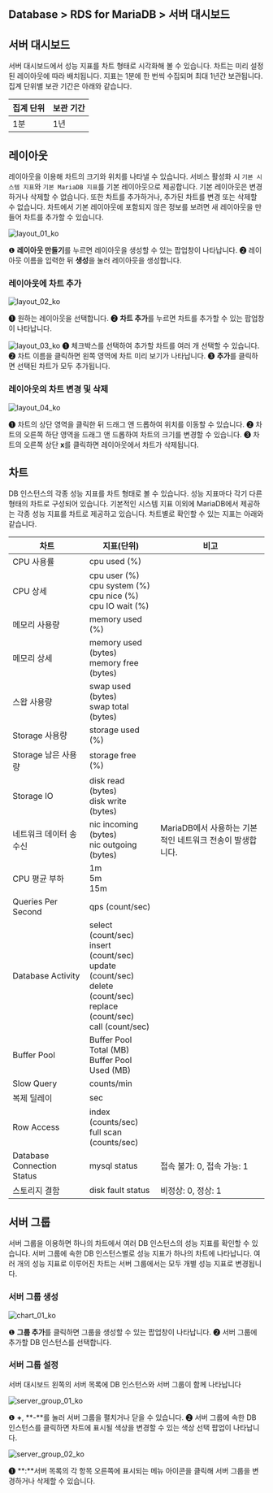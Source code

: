 ## Database > RDS for MariaDB > 서버 대시보드

## 서버 대시보드

서버 대시보드에서 성능 지표를 차트 형태로 시각화해 볼 수 있습니다. 차트는 미리 설정된 레이아웃에 따라 배치됩니다. 지표는 1분에 한 번씩 수집되며 최대 1년간 보관됩니다. 집계 단위별 보관 기간은 아래와 같습니다.

| 집계 단위 | 보관 기간 |
|-------|-------|
| 1분    | 1년    |

## 레이아웃

레이아웃을 이용해 차트의 크기와 위치를 나타낼 수 있습니다. 서비스 활성화 시 `기본 시스템 지표`와 `기본 MariaDB 지표`를 기본 레이아웃으로 제공합니다. 기본 레이아웃은 변경하거나 삭제할 수 없습니다. 또한 차트를 추가하거나, 추가된 차트를 변경 또는 삭제할 수 없습니다. 차트에서 기본 레이아웃에 포함되지 않은 정보를 보려면 새 레이아웃을 만들어 차트를 추가할 수 있습니다.

![layout_01_ko](https://static.toastoven.net/prod_rds/23.04.11/layout_01_ko.png)

❶ **레이아웃 만들기**를 누르면 레이아웃을 생성할 수 있는 팝업창이 나타납니다.
❷ 레이아웃 이름을 입력한 뒤 **생성**을 눌러 레이아웃을 생성합니다.

### 레이아웃에 차트 추가

![layout_02_ko](https://static.toastoven.net/prod_rds/23.04.11/layout_02_ko.png)

❶ 원하는 레이아웃을 선택합니다.
❷ **차트 추가**를 누르면 차트를 추가할 수 있는 팝업창이 나타납니다.

![layout_03_ko](https://static.toastoven.net/prod_rds/23.04.11/layout_03_ko.png)
❶ 체크박스를 선택하여 추가할 차트를 여러 개 선택할 수 있습니다.
❷ 차트 이름을 클릭하면 왼쪽 영역에 차트 미리 보기가 나타납니다.
❸ **추가**를 클릭하면 선택된 차트가 모두 추가됩니다.

### 레이아웃의 차트 변경 및 삭제

![layout_04_ko](https://static.toastoven.net/prod_rds/23.04.11/layout_04_ko.png)

❶ 차트의 상단 영역을 클릭한 뒤 드래그 앤 드롭하여 위치를 이동할 수 있습니다.
❷ 차트의 오른쪽 하단 영역을 드래그 앤 드롭하여 차트의 크기를 변경할 수 있습니다.
❸ 차트의 오른쪽 상단 **x**를 클릭하면 레이아웃에서 차트가 삭제됩니다.

## 차트

DB 인스턴스의 각종 성능 지표를 차트 형태로 볼 수 있습니다. 성능 지표마다 각기 다른 형태의 차트로 구성되어 있습니다. 기본적인 시스템 지표 이외에 MariaDB에서 제공하는 각종 성능 지표를 차트로 제공하고 있습니다. 차트별로 확인할 수 있는 지표는 아래와 같습니다.

| 차트                         | 지표(단위)                                                                                                                               | 비고                                  |
|----------------------------|--------------------------------------------------------------------------------------------------------------------------------------|-------------------------------------|
| CPU 사용률                    | cpu used (%)                                                                                                                         |                                     |
| CPU 상세                     | cpu user (%)<br/>cpu system (%)<br/>cpu nice (%)<br/>cpu IO wait (%)                                                                 |                                     |
| 메모리 사용량                    | memory used (%)                                                                                                                      |                                     |
| 메모리 상세                     | memory used (bytes)<br/>memory free (bytes)                                                                                          |                                     |
| 스왑 사용량                     | swap used (bytes)<br> swap total (bytes)                                                                                             |                                     |
| Storage 사용량                | storage used (%)                                                                                                                     |                                     |
| Storage 남은 사용량             | storage free (%)                                                                                                                     |                                     |
| Storage IO                 | disk read (bytes)<br> disk write (bytes)                                                                                             |                                     |
| 네트워크 데이터 송수신               | nic incoming (bytes)<br> nic outgoing (bytes)                                                                                        | MariaDB에서 사용하는 기본적인 네트워크 전송이 발생합니다. |
| CPU 평균 부하                  | 1m<br/>5m<br/>15m                                                                                                                    |                                     |
| Queries Per Second         | qps (count/sec)                                                                                                                      |                                     |
| Database Activity          | select (count/sec)<br/>insert (count/sec)<br/>update (count/sec)<br/>delete (count/sec)<br/>replace (count/sec)<br/>call (count/sec) |                                     |
| Buffer Pool                | Buffer Pool Total (MB)<br/>Buffer Pool Used (MB)                                                                                     |                                     |
| Slow Query                 | counts/min                                                                                                                           |                                     |
| 복제 딜레이                     | sec                                                                                                                                  |                                     |
| Row Access                 | index (counts/sec)<br/>full scan (counts/sec)                                                                                        |                                     |
| Database Connection Status | mysql status                                                                                                                         | 접속 불가: 0, 접속 가능: 1                  |
| 스토리지 결함                    | disk fault status                                                                                                                    | 비정상: 0, 정상: 1                       |

## 서버 그룹

서버 그룹을 이용하면 하나의 차트에서 여러 DB 인스턴스의 성능 지표를 확인할 수 있습니다. 서버 그룹에 속한 DB 인스턴스별로 성능 지표가 하나의 차트에 나타납니다. 여러 개의 성능 지표로 이루어진 차트는 서버 그룹에서는 모두 개별 성능 지표로 변경됩니다.

### 서버 그룹 생성

![chart_01_ko](https://static.toastoven.net/prod_rds/23.04.11/chart_01_ko.png)

❶ **그룹 추가**를 클릭하면 그룹을 생성할 수 있는 팝업창이 나타납니다.
❷ 서버 그룹에 추가할 DB 인스턴스를 선택합니다.

### 서버 그룹 설정

서버 대시보드 왼쪽의 서버 목록에 DB 인스턴스와 서버 그룹이 함께 나타납니다

![server_group_01_ko](https://static.toastoven.net/prod_rds/23.04.11/server_group_01_ko.png)

❶ **+**, **-**를 눌러 서버 그룹을 펼치거나 닫을 수 있습니다.
❷ 서버 그룹에 속한 DB 인스턴스를 클릭하면 차트에 표시될 색상을 변경할 수 있는 색상 선택 팝업이 나타납니다.

![server_group_02_ko](https://static.toastoven.net/prod_rds/23.04.11/server_group_02_ko.png)

❶ **:**서버 목록의 각 항목 오른쪽에 표시되는 메뉴 아이콘을 클릭해 서버 그룹을 변경하거나 삭제할 수 있습니다.
